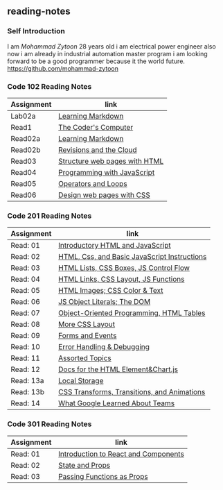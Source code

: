 ## **reading-notes**



### **Self Introduction**

I am *Mohammad Zytoon* 28 years old i am electrical power engineer also now i am already in industrial automation
master program i am looking forward to be a good programmer because it the world future.
https://github.com/mohammad-zytoon


### **Code 102 Reading Notes**

|Assignment              |                    link                       |
|----------------------- |-----------------------------------------------|
|     Lab02a             |  [Learning Markdown](102/lab02a.md)           |                                        
|     Read1              |  [The Coder's Computer](102/read1.md)         |
|     Read02a            |  [Learning Markdown](102/read02a.md)          |
|     Read02b            | [Revisions and the Cloud](102/read02b.md)     |
|     Read03             |[ Structure web pages with HTML](102/read03.md)|
|     Read04             |[ Programming with JavaScript](102/read04a.md) |
|     Read05             |[ Operators and Loops](102/read05.md)          |
|     Read06             |[ Design web pages with CSS](102/read06.md)    |


### **Code 201 Reading Notes**

|Assignment              |                            link                                |
|----------------------- |----------------------------------------------------------------|
|     Read: 01           |[Introductory HTML and JavaScript](201/class-01.md)             |         
|     Read: 02           |[HTML, Css, and Basic JavaScript Instructions](201/class-02.md) |           
|     Read: 03           |[HTML Lists, CSS Boxes, JS Control Flow](201/class-03.md)       |
|     Read: 04           |[HTML Links, CSS Layout, JS Functions](201/class-04.md)         |
|     Read: 05           |[HTML Images; CSS Color & Text](201/class-05.md)                |
|     Read: 06           |[JS Object Literals; The DOM](201/class-06.md)                  |
|     Read: 07           |[Object-Oriented Programming, HTML Tables](201/class-07.md)     |
|     Read: 08           |[More CSS Layout](201/class-08.md)                              |
|     Read: 09           |[Forms and Events](201/class-09.md)                             |
|     Read: 10           |[Error Handling & Debugging](201/class-10.md)                   |
|     Read: 11           |[Assorted Topics](201/class-11-.md)                             |
|     Read: 12           |[Docs for the HTML <canvas> Element&Chart.js](201/class-12.md)  |
|     Read: 13a          |[Local Storage](201/class-13a.md)                               |
|     Read: 13b          |[CSS Transforms, Transitions, and Animations](201/class-13b.md) |
|     Read: 14           |[What Google Learned About Teams](201/class-14.md)              |





### **Code 301 Reading Notes**

|Assignment              |                            link                                |
|----------------------- |----------------------------------------------------------------|
|     Read: 01           |[Introduction to React and Components](301/Read01.md)           |
|     Read: 02           |[State and Props](301/Read02.md)                                |
|     Read: 03           |[Passing Functions as Props](301/Read03.md)                     |